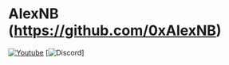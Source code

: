 # AlexNB (https://github.com/0xAlexNB)
[![Youtube](https://img.shields.io/youtube/channel/subscribers/UCnTxwFZ_j763lcooLW-IF0g?label=Subscribe&?style=social&logo=youtube&?logoWidth=60)](https://youtube.com/c/AlexNB)
[![Discord](https://img.shields.io/discord/933940742139809843/?label=Discord&?style=social&logo=discord&?logoWidth=80)]
